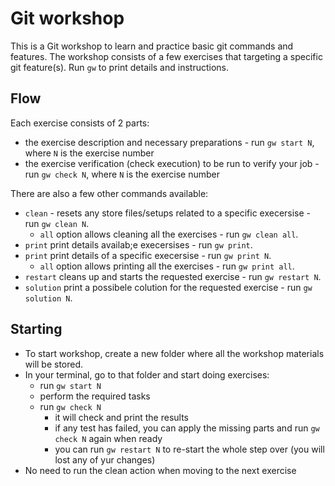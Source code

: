 # Git workshop
This is a Git workshop to learn and practice basic git commands and features.
The workshop consists of a few exercises that targeting a specific git feature(s).
Run `gw` to print details and instructions.

## Flow
Each exercise consists of 2 parts: 
- the exercise description and necessary preparations - run `gw start N`, where `N` is the exercise number
- the exercise verification (check execution) to be run to verify your job - run `gw check N`, where `N` is the exercise number

There are also a few other commands available:
- `clean` - resets any store files/setups related to a specific execersise - run `gw clean N`.
  - `all` option allows cleaning all the exercises - run `gw clean all`.
- `print` print details availab;e execersises - run `gw print`.
- `print` print details of a specific execersise - run `gw print N`.
  - `all` option allows printing all the exercises - run `gw print all`.
- `restart` cleans up and starts the requested exercise - run `gw restart N`.
- `solution` print a possibele colution for the requested exercise - run `gw solution N`.

## Starting
- To start workshop, create a new folder where all the workshop materials will be stored.
- In your terminal, go to that folder and start doing exercises:
  - run `gw start N`
  - perform the required tasks
  - run `gw check N`
    - it will check and print the results 
    - if any test has failed, you can apply the missing parts and run `gw check N` again when ready
    - you can run `gw restart N` to re-start the whole step over (you will lost any of yur changes)
- No need to run the clean action when moving to the next exercise
